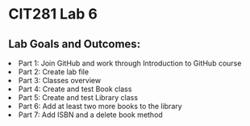 # CIT281 Lab 6

## Lab Goals and Outcomes:
<li>Part 1: Join GitHub and work through Introduction to GitHub course</li>
<li>Part 2: Create lab file</li>
<li>Part 3: Classes overview</li>
<li>Part 4: Create and test Book class</li>
<li>Part 5: Create and test Library class</li>
<li>Part 6: Add at least two more books to the library</li>
<li>Part 7: Add ISBN and a delete book method</li>
